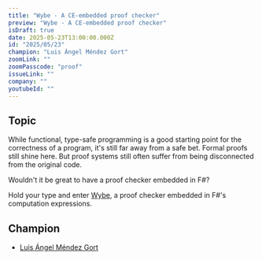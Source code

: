 ```yaml
---
title: "Wybe - A CE-embedded proof checker"
preview: "Wybe - A CE-embedded proof checker"
isDraft: true
date: 2025-05-23T13:00:00.000Z
id: "2025/05/23"
champion: "Luis Ángel Méndez Gort"
zoomLink: ""
zoomPasscode: "proof"
issueLink: ""
company: ""
youtubeId: ""
---
```


## Topic

While functional, type-safe programming is a good starting point for the correctness of a program, it's still far away from a safe bet. Formal proofs still shine here. But proof systems still often suffer from being disconnected from the original code.

Wouldn't it be great to have a proof checker embedded in F#?

Hold your type and enter [Wybe](https://github.com/lamg/wybe), a proof checker embedded in F#'s computation expressions.

## Champion

- [Luis Ángel Méndez Gort](https://github.com/lamg/)

